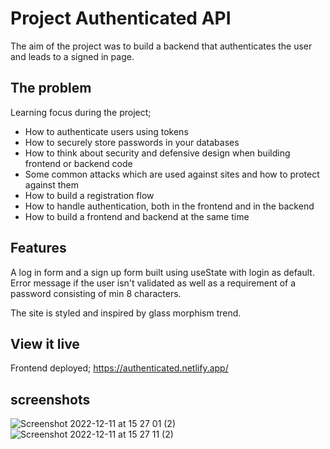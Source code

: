 # Project Authenticated API
The aim of the project was to build a backend that authenticates the user and leads to a signed in page. 

## The problem

Learning focus during the project; 
- How to authenticate users using tokens
- How to securely store passwords in your databases
- How to think about security and defensive design when building frontend or backend code
- Some common attacks which are used against sites and how to protect against them
- How to build a registration flow
- How to handle authentication, both in the frontend and in the backend
- How to build a frontend and backend at the same time


## Features

A log in form and a sign up form built using useState with login as default. Error message if the user isn't validated as well as a requirement of a password consisting of min 8 characters. 

The site is styled and inspired by glass morphism trend. 

## View it live
Frontend deployed; 
https://authenticated.netlify.app/

## screenshots
![Screenshot 2022-12-11 at 15 27 01 (2)](https://user-images.githubusercontent.com/105229808/206910293-257475fe-cba7-460e-bcc4-dc0c2c1fe876.png)
![Screenshot 2022-12-11 at 15 27 11 (2)](https://user-images.githubusercontent.com/105229808/206910296-50eb2569-995b-438c-ab8c-377cb1aa5c45.png)
